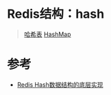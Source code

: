 # Redis结构：hash

> [哈希表](https://asea-cch.life/achrives/hash)
> [HashMap](https://asea-cch.life/achrives/hashmap)

# 参考
- [Redis Hash数据结构的底层实现](https://blog.csdn.net/mccand1234/article/details/93411326)